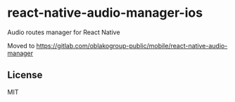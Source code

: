 # react-native-audio-manager-ios

Audio routes manager for React Native

Moved to https://gitlab.com/oblakogroup-public/mobile/react-native-audio-manager

## License

MIT

